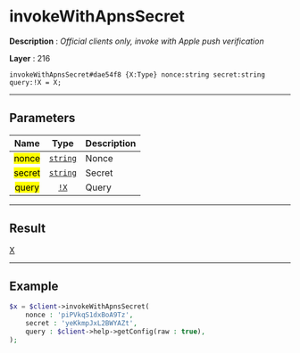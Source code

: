 # invokeWithApnsSecret

**Description** : *Official clients only, invoke with Apple push verification*

**Layer** : 216

```tl
invokeWithApnsSecret#dae54f8 {X:Type} nonce:string secret:string query:!X = X;
```

---

## Parameters

| Name | Type | Description |
| :---: | :---: | :--- |
| <mark>nonce</mark> | [`string`](type/string) | Nonce |
| <mark>secret</mark> | [`string`](type/string) | Secret |
| <mark>query</mark> | [`!X`](type/X) | Query |

---

## Result

[X](type/X)

---

## Example

```php
$x = $client->invokeWithApnsSecret(
	nonce : 'piPVkqS1dxBoA9Tz',
	secret : 'yeKkmpJxL2BWYAZt',
	query : $client->help->getConfig(raw : true),
);
```